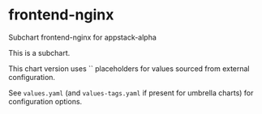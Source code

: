 # frontend-nginx

Subchart frontend-nginx for appstack-alpha

This is a subchart.

This chart version uses `` placeholders for values sourced from external configuration.

See `values.yaml` (and `values-tags.yaml` if present for umbrella charts) for configuration options.
